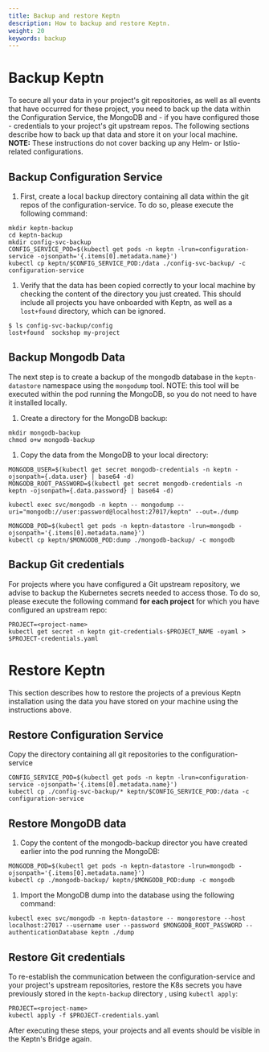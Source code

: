 ```yaml
---
title: Backup and restore Keptn
description: How to backup and restore Keptn.
weight: 20
keywords: backup
---
```


# Backup Keptn 

To secure all your data in your project's git repositories, as well as all events that have occurred for these project, you need to 
back up the data within the Configuration Service, the MongoDB and - if you have configured those - credentials to your project's git upstream repos.
The following sections describe how to back up that data and store it on your local machine.
**NOTE:** These instructions do not cover backing up any Helm- or Istio-related configurations.

## Backup Configuration Service

1. First, create a local backup directory containing all data within the git repos of the configuration-service. To do so, please execute the following command:

```console
mkdir keptn-backup
cd keptn-backup
mkdir config-svc-backup
CONFIG_SERVICE_POD=$(kubectl get pods -n keptn -lrun=configuration-service -ojsonpath='{.items[0].metadata.name}')
kubectl cp keptn/$CONFIG_SERVICE_POD:/data ./config-svc-backup/ -c configuration-service
```

1. Verify that the data has been copied correctly to your local machine by checking the content of the directory you just created. 
This should include all projects you have onboarded with Keptn, as well as a `lost+found` directory, which can be ignored.

```console
$ ls config-svc-backup/config
lost+found	sockshop my-project
```

## Backup Mongodb Data

The next step is to create a backup of the mongodb database in the `keptn-datastore` namespace using the `mongodump` tool.
NOTE: this tool will be executed within the pod running the MongoDB, so you do not need to have it installed locally.

1. Create a directory for the MongoDB backup:

```console
mkdir mongodb-backup
chmod o+w mongodb-backup
```

1. Copy the data from the MongoDB to your local directory:

```console
MONGODB_USER=$(kubectl get secret mongodb-credentials -n keptn -ojsonpath={.data.user} | base64 -d)
MONGODB_ROOT_PASSWORD=$(kubectl get secret mongodb-credentials -n keptn -ojsonpath={.data.password} | base64 -d)

kubectl exec svc/mongodb -n keptn -- mongodump --uri="mongodb://user:password@localhost:27017/keptn" --out=./dump

MONGODB_POD=$(kubectl get pods -n keptn-datastore -lrun=mongodb -ojsonpath='{.items[0].metadata.name}')
kubectl cp keptn/$MONGODB_POD:dump ./mongodb-backup/ -c mongodb
```

## Backup Git credentials

For projects where you have configured a Git upstream repository, we advise to backup the Kubernetes secrets needed to access those.
To do so, please execute the following command **for each project** for which you have configured an upstream repo:

```console
PROJECT=<project-name>
kubectl get secret -n keptn git-credentials-$PROJECT_NAME -oyaml > $PROJECT-credentials.yaml
```

# Restore Keptn

This section describes how to restore the projects of a previous Keptn installation using the data you have stored on your machine using the instructions above.

## Restore Configuration Service

Copy the directory containing all git repositories to the configuration-service

```console
CONFIG_SERVICE_POD=$(kubectl get pods -n keptn -lrun=configuration-service -ojsonpath='{.items[0].metadata.name}')
kubectl cp ./config-svc-backup/* keptn/$CONFIG_SERVICE_POD:/data -c configuration-service
```

## Restore MongoDB data

1. Copy the content of the mongodb-backup director you have created earlier into the pod running the MongoDB:

```console
MONGODB_POD=$(kubectl get pods -n keptn-datastore -lrun=mongodb -ojsonpath='{.items[0].metadata.name}')
kubectl cp ./mongodb-backup/ keptn/$MONGODB_POD:dump -c mongodb
```

1. Import the MongoDB dump into the database using the following command:

```console
kubectl exec svc/mongodb -n keptn-datastore -- mongorestore --host localhost:27017 --username user --password $MONGODB_ROOT_PASSWORD --authenticationDatabase keptn ./dump
```


## Restore Git credentials

To re-establish the communication between the configuration-service and your project's upstream repositories, restore the K8s secrets
you have previously stored in the `keptn-backup` directory , using `kubectl apply`:

```console
PROJECT=<project-name>
kubectl apply -f $PROJECT-credentials.yaml
```

After executing these steps, your projects and all events should be visible in the Keptn's Bridge again.



